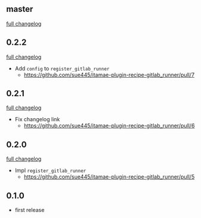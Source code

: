 ## master
[full changelog](https://github.com/sue445/itamae-plugin-recipe-gitlab_runner/compare/v0.2.2...master)

## 0.2.2
[full changelog](https://github.com/sue445/itamae-plugin-recipe-gitlab_runner/compare/v0.2.1...v0.2.2)

* Add `config` to `register_gitlab_runner`
  * https://github.com/sue445/itamae-plugin-recipe-gitlab_runner/pull/7

## 0.2.1
[full changelog](https://github.com/sue445/itamae-plugin-recipe-gitlab_runner/compare/v0.2.0...v0.2.1)

* Fix changelog link 
  * https://github.com/sue445/itamae-plugin-recipe-gitlab_runner/pull/6

## 0.2.0
[full changelog](https://github.com/sue445/itamae-plugin-recipe-gitlab_runner/compare/v0.1.0...v0.2.0)

* Impl `register_gitlab_runner`
  * https://github.com/sue445/itamae-plugin-recipe-gitlab_runner/pull/5

## 0.1.0
* first release
